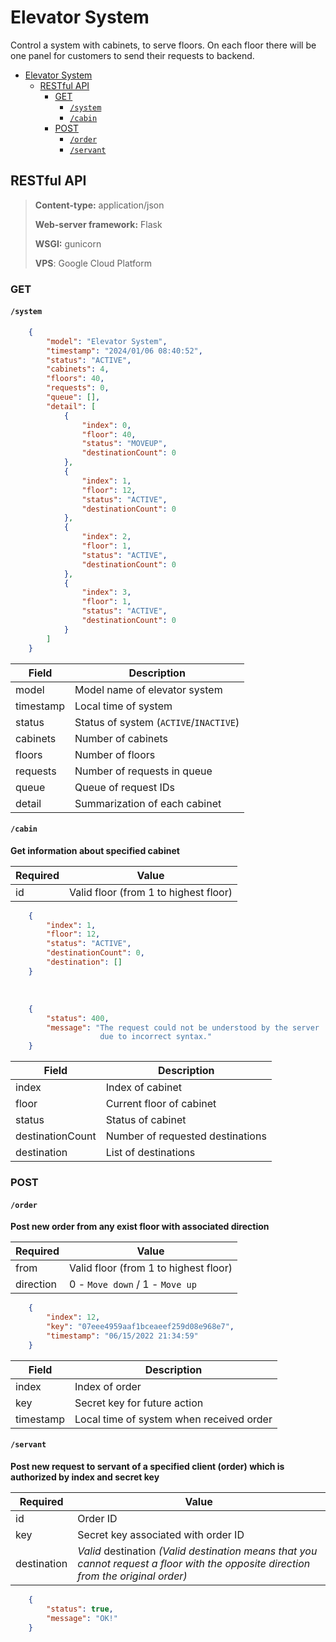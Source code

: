 # Elevator System
Control a system with cabinets, to serve floors.
On each floor there will be one panel for customers to send their requests to backend.

- [Elevator System](#elevator-system)
  - [RESTful API](#restful-api)
    - [GET](#get)
      - [`/system`](#system)
      - [`/cabin`](#cabin)
    - [POST](#post)
      - [`/order`](#order)
      - [`/servant`](#servant)

## RESTful API
> **Content-type:** application/json
> 
> **Web-server framework:** Flask
>
> **WSGI:** gunicorn
> 
> **VPS**: Google Cloud Platform

### GET
#### `/system`

```JSON
    {
        "model": "Elevator System",
        "timestamp": "2024/01/06 08:40:52",
        "status": "ACTIVE",
        "cabinets": 4,
        "floors": 40,
        "requests": 0,
        "queue": [],
        "detail": [
            {
                "index": 0,
                "floor": 40,
                "status": "MOVEUP",
                "destinationCount": 0
            },
            {
                "index": 1,
                "floor": 12,
                "status": "ACTIVE",
                "destinationCount": 0
            },
            {
                "index": 2,
                "floor": 1,
                "status": "ACTIVE",
                "destinationCount": 0
            },
            {
                "index": 3,
                "floor": 1,
                "status": "ACTIVE",
                "destinationCount": 0
            }
        ]
    }
```

| Field     | Description                            |
| --------- | -------------------------------------- |
| model     | Model name of elevator system          |
| timestamp | Local time of system                   |
| status    | Status of system (`ACTIVE`/`INACTIVE`) |
| cabinets  | Number of cabinets                     |
| floors    | Number of floors                       |
| requests  | Number of requests in queue            |
| queue     | Queue of request IDs                   |
| detail    | Summarization of each cabinet          |

#### `/cabin`
**Get information about specified cabinet**

| Required | Value                                 |
| -------- | ------------------------------------- |
| id       | Valid floor (from 1 to highest floor) |

```json
    {
        "index": 1,
        "floor": 12,
        "status": "ACTIVE",
        "destinationCount": 0,
        "destination": []
    }   
```
</br>

```json
    {
        "status": 400,
        "message": "The request could not be understood by the server 
                    due to incorrect syntax."
    }
```

| Field            | Description                      |
| ---------------- | -------------------------------- |
| index            | Index of cabinet                 |
| floor            | Current floor of cabinet         |
| status           | Status of cabinet                |
| destinationCount | Number of requested destinations |
| destination      | List of destinations             |

### POST
#### `/order`
**Post new order from any exist floor with associated direction**

| Required  | Value                                 |
| --------- | ------------------------------------- |
| from      | Valid floor (from 1 to highest floor) |
| direction | 0 - `Move down` / 1 - `Move up`       |

```json
    {
        "index": 12,
        "key": "07eee4959aaf1bceaeef259d08e968e7",
        "timestamp": "06/15/2022 21:34:59"
    }
```

| Field     | Description                              |
| --------- | ---------------------------------------- |
| index     | Index of order                           |
| key       | Secret key for future action             |
| timestamp | Local time of system when received order |

#### `/servant`
**Post new request to servant of a specified client (order) which is authorized by index and secret key**

| Required    | Value                                                                                                                               |
| ----------- | ----------------------------------------------------------------------------------------------------------------------------------- |
| id          | Order ID                                                                                                                            |
| key         | Secret key associated with order ID                                                                                                 |
| destination | *Valid* destination *(Valid destination means that you cannot request a floor with the opposite direction from the original order)* |

```json
    {
        "status": true,
        "message": "OK!"
    }
```
